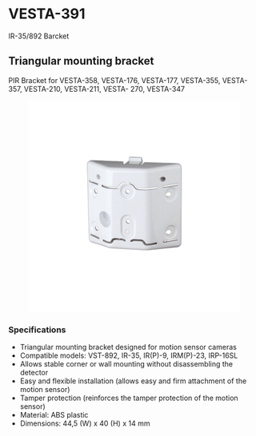 # VESTA-391

IR-35/892 Barcket

## Triangular mounting bracket

PIR Bracket for VESTA-358, VESTA-176, VESTA-177, VESTA-355, VESTA-357, VESTA-210, VESTA-211, VESTA- 270, VESTA-347

<figure><img src=".gitbook/assets/image (3).png" alt=""><figcaption></figcaption></figure>

### **Specifications**

* Triangular mounting bracket designed for motion sensor cameras
* Compatible models: VST-892, IR-35, IR(P)-9, IRM(P)-23, IRP-16SL
* Allows stable corner or wall mounting without disassembling the detector
* Easy and flexible installation (allows easy and firm attachment of the motion sensor)
* Tamper protection (reinforces the tamper protection of the motion sensor)
* Material: ABS plastic
* Dimensions: 44,5 (W) x 40 (H) x 14 mm
